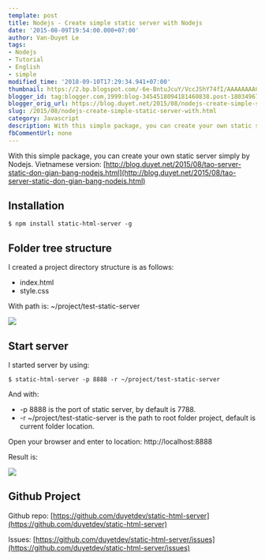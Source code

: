```yaml
---
template: post
title: Nodejs - Create simple static server with Nodejs
date: '2015-08-09T19:54:00.000+07:00'
author: Van-Duyet Le
tags:
- Nodejs
- Tutorial
- English
- simple
modified_time: '2018-09-10T17:29:34.941+07:00'
thumbnail: https://2.bp.blogspot.com/-6e-BntuJcuY/VccJShY74fI/AAAAAAAACtQ/AEgG4pJeriE/s1600/test-html-server.png
blogger_id: tag:blogger.com,1999:blog-3454518094181460838.post-1803496770055106930
blogger_orig_url: https://blog.duyet.net/2015/08/nodejs-create-simple-static-server-with.html
slug: /2015/08/nodejs-create-simple-static-server-with.html
category: Javascript
description: With this simple package, you can create your own static server simply by Nodejs.
fbCommentUrl: none
---
```


With this simple package, you can create your own static server simply by Nodejs.
Vietnamese version: [http://blog.duyet.net/2015/08/tao-server-static-don-gian-bang-nodejs.html](http://blog.duyet.net/2015/08/tao-server-static-don-gian-bang-nodejs.html)

## Installation ##

```
$ npm install static-html-server -g
```

## Folder tree structure ##

I created a project directory structure is as follows:

- index.html
- style.css 

With path is: ~/project/test-static-server 

![](https://2.bp.blogspot.com/-6e-BntuJcuY/VccJShY74fI/AAAAAAAACtQ/AEgG4pJeriE/s1600/test-html-server.png)

## Start server ##

I started server by using:

```
$ static-html-server -p 8888 -r ~/project/test-static-server 
```

And with:

- -p 8888 is the port of static server, by default is 7788.
- -r ~/project/test-static-server is the path to root folder project, default is current folder location.

Open your browser and enter to location: http://localhost:8888

Result is: 

![](https://2.bp.blogspot.com/-FiaZHjDZeWQ/VccLGm3k_BI/AAAAAAAACtc/0qxhWNca8Bw/s1600/test-simple-server-view.png)

## Github Project ##

Github repo: [https://github.com/duyetdev/static-html-server](https://github.com/duyetdev/static-html-server)

Issues: [https://github.com/duyetdev/static-html-server/issues](https://github.com/duyetdev/static-html-server/issues)
